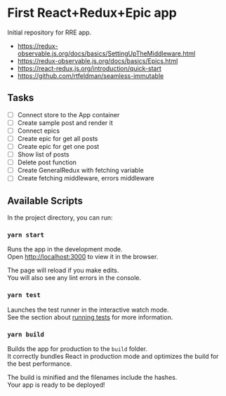 # First React+Redux+Epic app
Initial repository for RRE app.

- https://redux-observable.js.org/docs/basics/SettingUpTheMiddleware.html
- https://redux-observable.js.org/docs/basics/Epics.html
- https://react-redux.js.org/introduction/quick-start
- https://github.com/rtfeldman/seamless-immutable

## Tasks

- [ ] Connect store to the App container
- [ ] Create sample post and render it
- [ ] Connect epics
- [ ] Create epic for get all posts
- [ ] Create epic for get one post
- [ ] Show list of posts
- [ ] Delete post function
- [ ] Create GeneralRedux with fetching variable
- [ ] Create fetching middleware, errors middleware

## Available Scripts

In the project directory, you can run:

### `yarn start`

Runs the app in the development mode.<br />
Open [http://localhost:3000](http://localhost:3000) to view it in the browser.

The page will reload if you make edits.<br />
You will also see any lint errors in the console.

### `yarn test`

Launches the test runner in the interactive watch mode.<br />
See the section about [running tests](https://facebook.github.io/create-react-app/docs/running-tests) for more information.

### `yarn build`

Builds the app for production to the `build` folder.<br />
It correctly bundles React in production mode and optimizes the build for the best performance.

The build is minified and the filenames include the hashes.<br />
Your app is ready to be deployed!